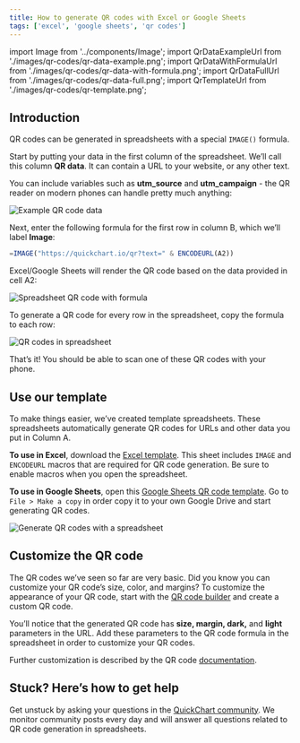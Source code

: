 ```yaml
---
title: How to generate QR codes with Excel or Google Sheets
tags: ['excel', 'google sheets', 'qr codes']
---
```


import Image from '../components/Image';
import QrDataExampleUrl from './images/qr-codes/qr-data-example.png';
import QrDataWithFormulaUrl from './images/qr-codes/qr-data-with-formula.png';
import QrDataFullUrl from './images/qr-codes/qr-data-full.png';
import QrTemplateUrl from './images/qr-codes/qr-template.png';

## Introduction

QR codes can be generated in spreadsheets with a special `IMAGE()` formula.

Start by putting your data in the first column of the spreadsheet. We’ll call this column **QR data**. It can contain a URL to your website, or any other text.

You can include variables such as **utm_source** and **utm_campaign** - the QR reader on modern phones can handle pretty much anything:

<Image noBorder src={QrDataExampleUrl} alt="Example QR code data" />

Next, enter the following formula for the first row in column B, which we’ll label **Image**:

```jsx
=IMAGE("https://quickchart.io/qr?text=" & ENCODEURL(A2))
```

Excel/Google Sheets will render the QR code based on the data provided in cell A2:

<Image noBorder src={QrDataWithFormulaUrl} alt="Spreadsheet QR code with formula" />

To generate a QR code for every row in the spreadsheet, copy the formula to each row:

<Image noBorder src={QrDataFullUrl} alt="QR codes in spreadsheet" />

That’s it! You should be able to scan one of these QR codes with your phone.

## Use our template

To make things easier, we’ve created template spreadsheets. These spreadsheets automatically generate QR codes for URLs and other data you put in Column A.

**To use in Excel**, download the [Excel template](/resources/QR_Code_Spreadsheet_Template.xlsm). This sheet includes `IMAGE` and `ENCODEURL` macros that are required for QR code generation. Be sure to enable macros when you open the spreadsheet.

**To use in Google Sheets**, open this [Google Sheets QR code template](https://docs.google.com/spreadsheets/d/11owVTeI5ks3NH3ekFDmpygm1tsvqPGECQSh7k1qK3DY/edit?usp=sharing). Go to `File > Make a copy` in order copy it to your own Google Drive and start generating QR codes.

<Image noBorder src={QrTemplateUrl} alt="Generate QR codes with a spreadsheet" />

## Customize the QR code

The QR codes we’ve seen so far are very basic. Did you know you can customize your QR code’s size, color, and margins? To customize the appearance of your QR code, start with the [QR code builder](https://quickchart.io/qr-code-api/) and create a custom QR code.

You’ll notice that the generated QR code has **size, margin, dark,** and **light** parameters in the URL. Add these parameters to the QR code formula in the spreadsheet in order to customize your QR codes.

Further customization is described by the QR code [documentation](https://quickchart.io/documentation/#qr).

## Stuck? Here’s how to get help

Get unstuck by asking your questions in the [QuickChart community](https://community.quickchart.io/). We monitor community posts every day and will answer all questions related to QR code generation in spreadsheets.
